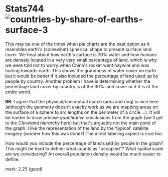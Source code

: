 # Stats744![countries-by-share-of-earths-surface-3](https://user-images.githubusercontent.com/57007288/133129632-b4665871-f77e-417e-be82-4ba3217e4dd4.png)
This may be one of the times when pie charts are the best option as it resembles earth's (somewhat) spherical shape to present surface land cover. We hear about how earth's surface is 70% water and how humans are densely located in a very very small percentage of land, which is why we were told not to worry when China's rocket went haywire and was hurling towards earth. This shows the grandness of water cover on earth but it would be better if it also included the percentage of land used up by people by country. Another problem I have is determining whether the percentage land cover by country is of the 30% land cover or if it is of the entire world.

**BB**: I agree that the physical/conceptual match (area and ring) is nice here (although the geometry doesn't exactly work as we are mapping areas on the surface of a sphere to arc lengths on the perimeter of a circle ...). It will be harder to draw precise *quantitative* conclusions from the graph (we'll get to the *Cleveland hierarchy* here) but that's arguably not the main point of the graph. I like the representation of the land by the 'typical' satellite imagery (wonder how this was done?)  The direct labeling aspect is nice too.

How would you include the percentage of land used by people in the graph? This might be hard to define: what counts as "occupied"? What spatial scale are we considering? An overall population density would be much easier to define.

mark: 2.25 (good)
